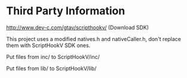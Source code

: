 # Third Party Information

http://www.dev-c.com/gtav/scripthookv/ (Download SDK)

This project uses a modified natives.h and nativeCaller.h, don't replace them with ScriptHookV SDK ones.

Put files from inc/ to ScriptHookV/inc/

Put files from lib/ to ScriptHookV/lib/
